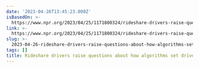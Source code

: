 ```yaml
---
date: '2023-04-26T13:45:23.000Z'
isBasedOn: >-
  https://www.npr.org/2023/04/25/1171800324/rideshare-drivers-raise-questions-about-how-algorithms-set-drivers-pay-rates
link: >-
  https://www.npr.org/2023/04/25/1171800324/rideshare-drivers-raise-questions-about-how-algorithms-set-drivers-pay-rates
slug: >-
  2023-04-26-rideshare-drivers-raise-questions-about-how-algorithms-set-drivers-pay-rat
tags: []
title: Rideshare drivers raise questions about how algorithms set drivers' pay rat
---
```


